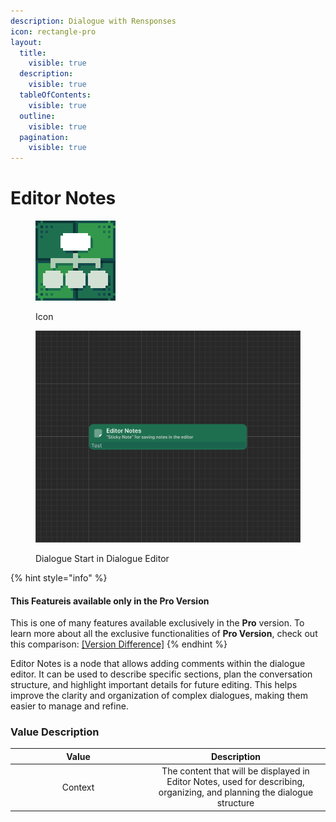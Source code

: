 ```yaml
---
description: Dialogue with Rensponses
icon: rectangle-pro
layout:
  title:
    visible: true
  description:
    visible: true
  tableOfContents:
    visible: true
  outline:
    visible: true
  pagination:
    visible: true
---
```


# Editor Notes

<div><figure><img src="../../.gitbook/assets/MT_Node_Comment_Gizmo.png" alt="" width="128"><figcaption><p>Icon</p></figcaption></figure> <figure><img src="../../.gitbook/assets/Graph_Comment.png" alt="" width="563"><figcaption><p>Dialogue Start in Dialogue Editor</p></figcaption></figure></div>

{% hint style="info" %}
#### This Featureis available only in the **Pro Version**

This is one of many features available exclusively in the **Pro** version. To learn more about all the exclusive functionalities of **Pro Version**, check out this comparison: [\[Version Difference\]](../../getting-started/quickstart.md)
{% endhint %}

Editor Notes is a node that allows adding comments within the dialogue editor. It can be used to describe specific sections, plan the conversation structure, and highlight important details for future editing. This helps improve the clarity and organization of complex dialogues, making them easier to manage and refine.

### Value Description

<table><thead><tr><th width="203" align="center">Value</th><th align="center">Description</th></tr></thead><tbody><tr><td align="center">Context</td><td align="center">The content that will be displayed in Editor Notes, used for describing, organizing, and planning the dialogue structure</td></tr></tbody></table>
